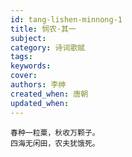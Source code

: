```yaml
---
id: tang-lishen-minnong-1
title: 悯农·其一
subject: 
category: 诗词歌赋
tags: 
keywords: 
cover: 
authors: 李绅
created_when: 唐朝
updated_when: 
---
```


```
春种一粒粟，秋收万颗子。
四海无闲田，农夫犹饿死。
```
